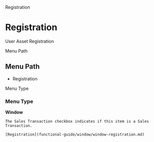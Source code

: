 
Registration
# Registration


User Asset Registration

Menu Path
## Menu Path



- Registration

Menu Type
### Menu Type

**Window**

```
The Sales Transaction checkbox indicates if this item is a Sales Transaction.
```

```
[Registration](functional-guide/window/window-registration.md)
```